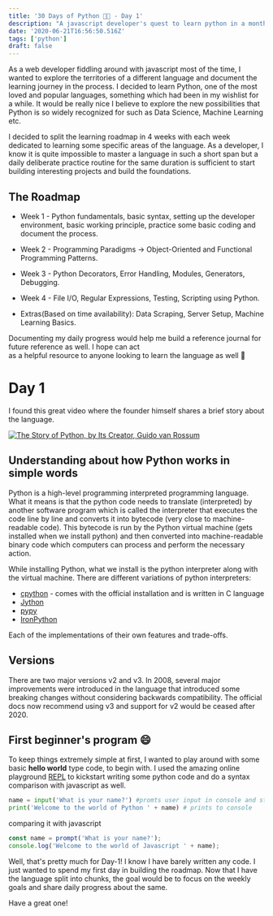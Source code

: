 ```yaml
---
title: '30 Days of Python 👨‍💻 - Day 1'
description: "A javascript developer's quest to learn python in a month."
date: '2020-06-21T16:56:50.516Z'
tags: ['python']
draft: false
---
```


As a web developer fiddling around with javascript most of the time, I wanted to explore the territories of a different
language and document the learning journey in the process. I decided to learn Python, one of the most loved and popular languages, something which had been in my wishlist for a while. It would be really nice I believe to explore the new possibilities that Python is so widely recognized for such as Data Science, Machine Learning etc.

I decided to split the learning roadmap in 4 weeks with each week dedicated to learning some specific areas of the language. As a developer, I know it is quite impossible to master a language in such a short span but a daily deliberate practice routine for the same duration is sufficient to start building interesting projects and build the foundations.

## The Roadmap

- Week 1 - Python fundamentals, basic syntax, setting up the developer environment, basic working principle, 
practice some basic coding and document the process.

- Week 2 - Programming Paradigms → Object-Oriented and Functional Programming Patterns.

- Week 3 - Python Decorators, Error Handling, Modules, Generators, Debugging.

- Week 4 - File I/O, Regular Expressions, Testing, Scripting using Python.

- Extras(Based on time availability): Data Scraping, Server Setup, Machine Learning Basics.

Documenting my daily progress would help me build a reference journal for future reference as well. I hope can act  
as a helpful resource to anyone looking to learn the language as well 🙂


# Day 1

I found this great video where the founder himself shares a brief story about the language.

[![The Story of Python, by Its Creator, Guido van Rossum](https://img.youtube.com/vi/J0Aq44Pze-w/0.jpg)](https://www.youtube.com/watch?v=J0Aq44Pze-w "The Story of Python, by Its Creator, Guido van Rossum")

## Understanding about how Python works in simple words

Python is a high-level programming interpreted programming language.
What it means is that the python code needs to translate (interpreted) by another software program which is called the interpreter that executes the code line by line and converts it into bytecode (very close to machine-readable code). 
This bytecode is run by the Python virtual machine (gets installed when we install python) and then converted into 
machine-readable binary code which computers can process and perform the necessary action.

While installing Python, what we install is the python interpreter along with the virtual machine. 
There are different variations of python interpreters:

- [cpython]([https://github.com/python/cpython](https://github.com/python/cpython)) - comes with the official installation and is written in C language
- [Jython]([https://www.jython.org/](https://www.jython.org/))
- [pypy]([https://www.pypy.org/](https://www.pypy.org/))
- [IronPython]([https://ironpython.net/](https://ironpython.net/))

Each of the implementations of their own features and trade-offs.

## Versions
There are two major versions v2 and v3. In 2008, several major improvements were introduced in the language that 
introduced some breaking changes without considering backwards compatibility. The official docs now recommend using 
v3 and support for v2 would be ceased after 2020.

## First beginner's program 😄

To keep things extremely simple at first, I wanted to play around with some basic **hello world** type code, to begin with.
I used the amazing online playground [REPL](https://repl.it) to kickstart writing some python code and do a syntax
comparison with javascript as well.

```python
name = input('What is your name?') #promts user input in console and store in a variable
print('Welcome to the world of Python ' + name) # prints to console 

```
comparing it with javascript

```javascript
const name = prompt('What is your name?');
console.log('Welcome to the world of Javascript ' + name);
```

Well, that's pretty much for Day-1! I know I have barely written any code. I just wanted to spend my first day in building the roadmap. Now that I have the language split into chunks, the goal would be to focus on the weekly goals
and share daily progress about the same.

Have a great one!